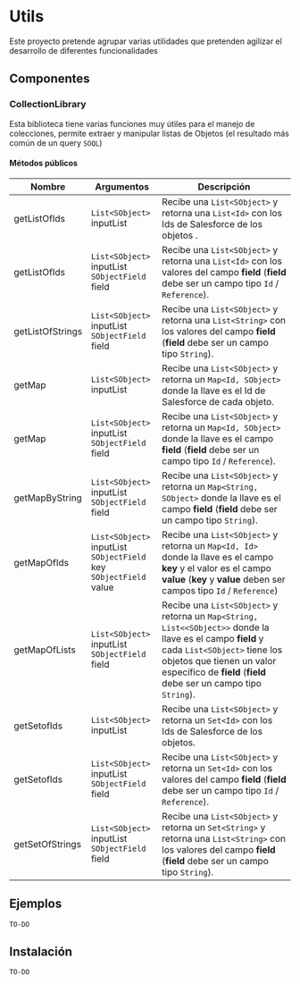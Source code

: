 # Utils

Este proyecto pretende agrupar varias utilidades que pretenden agilizar el desarrollo de diferentes funcionalidades

## Componentes

### CollectionLibrary

Esta biblioteca tiene varias funciones muy útiles para el manejo de colecciones, permite extraer y manipular listas de Objetos (el resultado más común de un query `SOQL`)

#### Métodos públicos

|Nombre|Argumentos|Descripción|
|-|-|-|
|getListOfIds|`List<SObject>` inputList|Recibe una `List<SObject>` y retorna una `List<Id>` con los Ids de Salesforce de los objetos .
|getListOfIds|`List<SObject>` inputList<br />`SObjectField` field|Recibe una `List<SObject>` y retorna una `List<Id>` con los valores del campo **field** (**field** debe ser un campo tipo `Id` / `Reference`).
|getListOfStrings|`List<SObject>` inputList<br />`SObjectField` field|Recibe una `List<SObject>` y retorna una `List<String>` con los valores del campo **field** (**field** debe ser un campo tipo `String`).
|getMap|`List<SObject>` inputList|Recibe una `List<SObject>` y retorna un `Map<Id, SObject>` donde la llave es el Id de Salesforce de cada objeto.
|getMap|`List<SObject>` inputList<br />`SObjectField` field|Recibe una `List<SObject>` y retorna un `Map<Id, SObject>` donde la llave es el campo **field** (**field** debe ser un campo tipo `Id` / `Reference`).
|getMapByString|`List<SObject>` inputList<br />`SObjectField` field|Recibe una `List<SObject>` y retorna un `Map<String, SObject>` donde la llave es el campo **field** (**field** debe ser un campo tipo `String`). 
|getMapOfIds|`List<SObject>` inputList<br />`SObjectField` key<br />`SObjectField` value|Recibe una `List<SObject>` y retorna un `Map<Id, Id>` donde la llave es el campo **key** y el valor es el campo **value** (**key** y **value** deben ser campos tipo `Id` / `Reference`)
|getMapOfLists|`List<SObject>` inputList<br />`SObjectField` field|Recibe una `List<SObject>` y retorna un `Map<String, List<<SObject>>` donde la llave es el campo **field** y cada `List<SObject>` tiene los objetos que tienen un valor específico de **field** (**field** debe ser un campo tipo `String`).
|getSetofIds|`List<SObject>` inputList|Recibe una `List<SObject>` y retorna un `Set<Id>` con los Ids de Salesforce de los objetos.
|getSetofIds|`List<SObject>` inputList<br />`SObjectField` field|Recibe una `List<SObject>` y retorna un `Set<Id>` con los valores del campo **field** (**field** debe ser un campo tipo `Id` / `Reference`). 
|getSetOfStrings|`List<SObject>` inputList<br />`SObjectField` field|Recibe una `List<SObject>` y retorna un `Set<String>` y retorna una `List<String>` con los valores del campo **field** (**field** debe ser un campo tipo `String`).
 
## Ejemplos

`TO-DO`

## Instalación

`TO-DO`